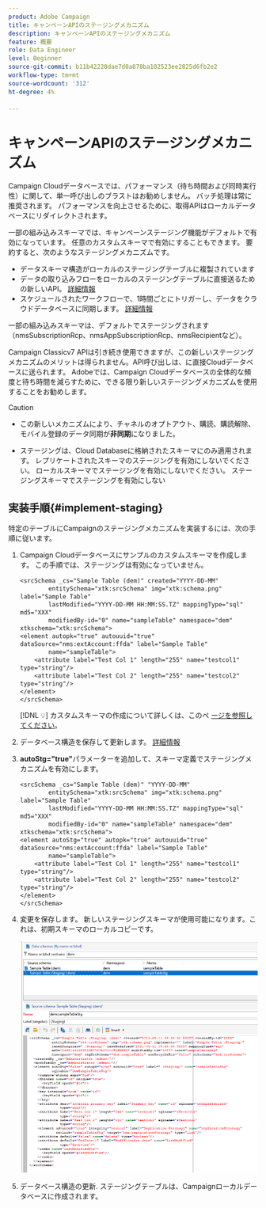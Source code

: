 ```yaml
---
product: Adobe Campaign
title: キャンペーンAPIのステージングメカニズム
description: キャンペーンAPIのステージングメカニズム
feature: 概要
role: Data Engineer
level: Beginner
source-git-commit: b11b42220dae7d0a878ba102523ee2825d6fb2e2
workflow-type: tm+mt
source-wordcount: '312'
ht-degree: 4%

---
```


# キャンペーンAPIのステージングメカニズム

Campaign Cloudデータベースでは、パフォーマンス（待ち時間および同時実行性）に関して、単一呼び出しのブラストはお勧めしません。 バッチ処理は常に推奨されます。 パフォーマンスを向上させるために、取得APIはローカルデータベースにリダイレクトされます。

一部の組み込みスキーマでは、キャンペーンステージング機能がデフォルトで有効になっています。 任意のカスタムスキーマで有効にすることもできます。 要約すると、次のようなステージングメカニズムです。

* データスキーマ構造がローカルのステージングテーブルに複製されています
* データの取り込みフローをローカルのステージングテーブルに直接送るための新しいAPI。 [詳細情報](new-apis.md)
* スケジュールされたワークフローで、1時間ごとにトリガーし、データをクラウドデータベースに同期します。 [詳細情報](../config/replication.md)

一部の組み込みスキーマは、デフォルトでステージングされます（nmsSubscriptionRcp、nmsAppSubscriptionRcp、nmsRecipientなど）。

Campaign Classicv7 APIは引き続き使用できますが、この新しいステージングメカニズムのメリットは得られません。API呼び出しは、に直接Cloudデータベースに送られます。 Adobeでは、Campaign Cloudデータベースの全体的な頻度と待ち時間を減らすために、できる限り新しいステージングメカニズムを使用することをお勧めします。

>[!CAUTION]
>
>* この新しいメカニズムにより、チャネルのオプトアウト、購読、購読解除、モバイル登録のデータ同期が&#x200B;**非同期**&#x200B;になりました。
   >
   >
* ステージングは、Cloud Databaseに格納されたスキーマにのみ適用されます。 レプリケートされたスキーマのステージングを有効にしないでください。 ローカルスキーマでステージングを有効にしないでください。 ステージングスキーマでステージングを有効にしない

>



## 実装手順{#implement-staging}

特定のテーブルにCampaignのステージングメカニズムを実装するには、次の手順に従います。

1. Campaign Cloudデータベースにサンプルのカスタムスキーマを作成します。 この手順では、ステージングは有効になっていません。

   ```
   <srcSchema _cs="Sample Table (dem)" created="YYYY-DD-MM"
           entitySchema="xtk:srcSchema" img="xtk:schema.png" label="Sample Table"
           lastModified="YYYY-DD-MM HH:MM:SS.TZ" mappingType="sql" md5="XXX"
           modifiedBy-id="0" name="sampleTable" namespace="dem" xtkschema="xtk:srcSchema">
   <element autopk="true" autouuid="true" dataSource="nms:extAccount:ffda" label="Sample Table"
           name="sampleTable">
       <attribute label="Test Col 1" length="255" name="testcol1" type="string"/>
       <attribute label="Test Col 2" length="255" name="testcol2" type="string"/>
   </element>
   </srcSchema>
   ```

   [!DNL :bulb:] カスタムスキーマの作成について詳しくは、このペ [ージを参照してください](create-schema.md)。

1. データベース構造を保存して更新します。  [詳細情報](update-database-structure.md)

1. **autoStg=&quot;true&quot;**&#x200B;パラメーターを追加して、スキーマ定義でステージングメカニズムを有効にします。

   ```
   <srcSchema _cs="Sample Table (dem)" "YYYY-DD-MM"
           entitySchema="xtk:srcSchema" img="xtk:schema.png" label="Sample Table"
           lastModified="YYYY-DD-MM HH:MM:SS.TZ" mappingType="sql" md5="XXX"
           modifiedBy-id="0" name="sampleTable" namespace="dem" xtkschema="xtk:srcSchema">
   <element autoStg="true" autopk="true" autouuid="true" dataSource="nms:extAccount:ffda" label="Sample Table"
           name="sampleTable">
       <attribute label="Test Col 1" length="255" name="testcol1" type="string"/>
       <attribute label="Test Col 2" length="255" name="testcol2" type="string"/>
   </element>
   </srcSchema>
   ```

1. 変更を保存します。 新しいステージングスキーマが使用可能になります。これは、初期スキーマのローカルコピーです。

   ![](assets/staging-mechanism.png)

1. データベース構造の更新. ステージングテーブルは、Campaignローカルデータベースに作成されます。
